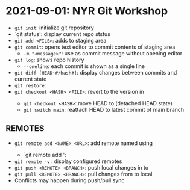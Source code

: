 # 2021-09-01: NYR Git Workshop

- `git init`: initialize git repository
- `git status': display current repo ststus
- `git add <FILE>`: adds <FILE> to staging area
- `git commit`: opens text editor to commit contents of staging area
  - `-m "<message>"`: use <message> as commit message without opening editor
- `git log`: shows repo history
  - `--oneline`: each commit is shown as a single line
- `git diff [HEAD~#/hash#]`: display changes between commits and current state
- `git restore`:
- `git checkout <HASH> <FILE>`: revert <FILE> to the version in <HASH>
  - `git checkout <HASH>`: move HEAD to <HASH> (detached HEAD state)
  - `git switch main`: reattach HEAD to latest commit of main branch

## REMOTES

- `git remote add <NAME> <URL>`: add remote named <NAME> using <URL>
  - `git remote add <NAME> <BRANCH>':
- `git remote -v:` display configured remotes
- `git push <REMOTE> <BRANCH>`: push local changes in <BRANCH> to <REMOTE>
- `git pull <REMOTE> <BRANCH>`: pull <BRANCH> changes from <REMOTE> to local  
- Conflicts may happen during push/pull sync  
